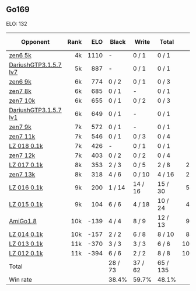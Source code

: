 ## Go169 ##

ELO: 132

Opponent | Rank | ELO | Black | Write | Total | Win rate
---------|-----:|----:|-------|-------|-------|-------:
[zen6 5k](zen6%205k.md) | 4k | 1110 | - | 0 / 1 | 0 / 1 | 0.0%
[DariushGTP3.1.5.7 lv7](DariushGTP3.1.5.7%20lv7.md) | 5k | 887 | - | 0 / 1 | 0 / 1 | 0.0%
[zen6 9k](zen6%209k.md) | 6k | 774 | 0 / 2 | 0 / 1 | 0 / 3 | 0.0%
[zen7 8k](zen7%208k.md) | 6k | 685 | 0 / 1 | - | 0 / 1 | 0.0%
[zen7 10k](zen7%2010k.md) | 6k | 655 | 0 / 1 | 0 / 2 | 0 / 3 | 0.0%
[DariushGTP3.1.5.7 lv1](DariushGTP3.1.5.7%20lv1.md) | 6k | 649 | 0 / 1 | - | 0 / 1 | 0.0%
[zen7 9k](zen7%209k.md) | 7k | 572 | 0 / 1 | - | 0 / 1 | 0.0%
[zen7 11k](zen7%2011k.md) | 7k | 546 | 0 / 1 | 0 / 3 | 0 / 4 | 0.0%
[LZ 018 0.1k](LZ%20018%200.1k.md) | 7k | 426 | - | 0 / 1 | 0 / 1 | 0.0%
[zen7 12k](zen7%2012k.md) | 7k | 403 | 0 / 2 | 0 / 2 | 0 / 4 | 0.0%
[LZ 017 0.1k](LZ%20017%200.1k.md) | 8k | 353 | 2 / 3 | 0 / 5 | 2 / 8 | 25.0%
[zen7 13k](zen7%2013k.md) | 8k | 318 | 4 / 6 | 0 / 10 | 4 / 16 | 25.0%
[LZ 016 0.1k](LZ%20016%200.1k.md) | 9k | 200 | 1 / 14 | 14 / 16 | 15 / 30 | 50.0%
[LZ 015 0.1k](LZ%20015%200.1k.md) | 9k | 104 | 6 / 6 | 4 / 18 | 10 / 24 | 41.7%
[AmiGo1.8](AmiGo1.8.md) | 10k | -139 | 4 / 4 | 8 / 9 | 12 / 13 | 92.3%
[LZ 014 0.1k](LZ%20014%200.1k.md) | 10k | -157 | 2 / 2 | 6 / 8 | 8 / 10 | 80.0%
[LZ 013 0.1k](LZ%20013%200.1k.md) | 11k | -370 | 3 / 3 | 3 / 3 | 6 / 6 | 100.0%
[LZ 012 0.1k](LZ%20012%200.1k.md) | 11k | -394 | 6 / 6 | 2 / 2 | 8 / 8 | 100.0%
Total | | | 28 / 73 | 37 / 62 | 65 / 135 | 
Win rate| | | 38.4% | 59.7% | 48.1% | 
